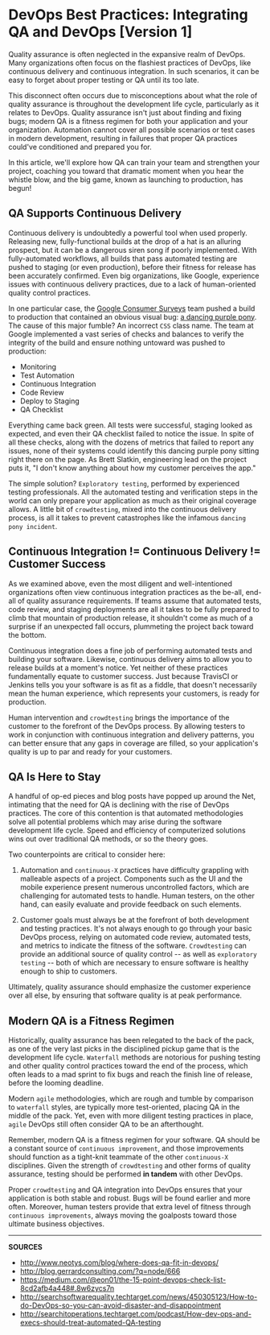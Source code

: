 # DevOps Best Practices: Integrating QA and DevOps [Version 1]

Quality assurance is often neglected in the expansive realm of DevOps.  Many organizations often focus on the flashiest practices of DevOps, like continuous delivery and continuous integration.  In such scenarios, it can be easy to forget about proper testing or QA until its too late.

This disconnect often occurs due to misconceptions about what the role of quality assurance is throughout the development life cycle, particularly as it relates to DevOps.  Quality assurance isn't just about finding and fixing bugs; modern QA is a fitness regimen for both your application and your organization.  Automation cannot cover all possible scenarios or test cases in modern development, resulting in failures that proper QA practices could've conditioned and prepared you for.

In this article, we'll explore how QA can train your team and strengthen your project, coaching you toward that dramatic moment when you hear the whistle blow, and the big game, known as launching to production, has begun!

## QA Supports Continuous Delivery

Continuous delivery is undoubtedly a powerful tool when used properly.  Releasing new, fully-functional builds at the drop of a hat is an alluring prospect, but it can be a dangerous siren song if poorly implemented.  With fully-automated workflows, all builds that pass automated testing are pushed to staging (or even production), before their fitness for release has been accurately confirmed.  Even big organizations, like Google, experience issues with continuous delivery practices, due to a lack of human-oriented quality control practices.

In one particular case, the [Google Consumer Surveys](https://www.google.com/analytics/surveys/) team pushed a build to production that contained an obvious visual bug: [a dancing purple pony](https://air.mozilla.org/continuous-delivery-at-google/).  The cause of this major fumble?  An incorrect `CSS` class name.  The team at Google implemented a vast series of checks and balances to verify the integrity of the build and ensure nothing untoward was pushed to production:

- Monitoring
- Test Automation
- Continuous Integration
- Code Review
- Deploy to Staging
- QA Checklist

Everything came back green.  All tests were successful, staging looked as expected, and even their QA checklist failed to notice the issue.  In spite of all these checks, along with the dozens of metrics that failed to report any issues, none of their systems could identify this dancing purple pony sitting right there on the page.  As Brett Slatkin, engineering lead on the project puts it, "I don't know anything about how my customer perceives the app."

The simple solution?  `Exploratory testing`, performed by experienced testing professionals.  All the automated testing and verification steps in the world can only prepare your application as much as their original coverage allows.  A little bit of `crowdtesting`, mixed into the continuous delivery process, is all it takes to prevent catastrophes like the infamous `dancing pony incident`.

## Continuous Integration != Continuous Delivery != Customer Success

As we examined above, even the most diligent and well-intentioned organizations often view continuous integration practices as the be-all, end-all of quality assurance requirements.  If teams assume that automated tests, code review, and staging deployments are all it takes to be fully prepared to climb that mountain of production release, it shouldn't come as much of a surprise if an unexpected fall occurs, plummeting the project back toward the bottom.

Continuous integration does a fine job of performing automated tests and building your software.  Likewise, continuous delivery aims to allow you to release builds at a moment's notice.  Yet neither of these practices fundamentally equate to customer success.  Just because TravisCI or Jenkins tells you your software is as fit as a fiddle, that doesn't necessarily mean the human experience, which represents your customers, is ready for production.

Human intervention and `crowdtesting` brings the importance of the customer to the forefront of the DevOps process.  By allowing testers to work in conjunction with continuous integration and delivery patterns, you can better ensure that any gaps in coverage are filled, so your application's quality is up to par and ready for your customers.

## QA Is Here to Stay

A handful of op-ed pieces and blog posts have popped up around the Net, intimating that the need for QA is declining with the rise of DevOps practices.  The core of this contention is that automated methodologies solve all potential problems which may arise during the software development life cycle.  Speed and efficiency of computerized solutions wins out over traditional QA methods, or so the theory goes.

Two counterpoints are critical to consider here:

1. Automation and `continuous-X` practices have difficulty grappling with malleable aspects of a project.  Components such as the UI and the mobile experience present numerous uncontrolled factors, which are challenging for automated tests to handle.  Human testers, on the other hand, can easily evaluate and provide feedback on such elements. 

2. Customer goals must always be at the forefront of both development and testing practices.  It's not always enough to go through your basic DevOps process, relying on automated code review, automated tests, and metrics to indicate the fitness of the software.  `Crowdtesting` can provide an additional source of quality control -- as well as `exploratory testing` -- both of which are necessary to ensure software is healthy enough to ship to customers.

Ultimately, quality assurance should emphasize the customer experience over all else, by ensuring that software quality is at peak performance.  

## Modern QA is a Fitness Regimen

Historically, quality assurance has been relegated to the back of the pack, as one of the very last picks in the disciplined pickup game that is the development life cycle.  `Waterfall` methods are notorious for pushing testing and other quality control practices toward the end of the process, which often leads to a mad sprint to fix bugs and reach the finish line of release, before the looming deadline.

Modern `agile` methodologies, which are rough and tumble by comparison to `waterfall` styles, are typically more test-oriented, placing QA in the middle of the pack.  Yet, even with more diligent testing practices in place, `agile` DevOps still often consider QA to be an afterthought.

Remember, modern QA is a fitness regimen for your software.  QA should be a constant source of `continuous improvement`, and those improvements should function as a tight-knit teammate of the other `continuous-X` disciplines.  Given the strength of `crowdtesting` and other forms of quality assurance, testing should be performed **in tandem** with other DevOps.

Proper `crowdtesting` and QA integration into DevOps ensures that your application is both stable and robust.  Bugs will be found earlier and more often.  Moreover, human testers provide that extra level of fitness through `continuous improvements`, always moving the goalposts toward those ultimate business objectives.

---

**SOURCES**

- http://www.neotys.com/blog/where-does-qa-fit-in-devops/
- http://blog.gerrardconsulting.com/?q=node/666
- https://medium.com/@eon01/the-15-point-devops-check-list-8cd2afb4a448#.8w6zycs7n
- http://searchsoftwarequality.techtarget.com/news/450305123/How-to-do-DevOps-so-you-can-avoid-disaster-and-disappointment
- http://searchitoperations.techtarget.com/podcast/How-dev-ops-and-execs-should-treat-automated-QA-testing